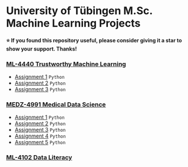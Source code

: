 # University of Tübingen M.Sc. Machine Learning Projects 

#### :star: If you found this repository useful, please consider giving it a star to show your support. Thanks! ####

### [ML-4440 Trustworthy Machine Learning](https://github.com/KarahanS/Master-University-Projects/tree/main/ML-4440%20Trustworthy%20Machine%20Learning)
- [Assignment 1](https://github.com/KarahanS/Master-University-Projects/tree/main/ML-4440%20Trustworthy%20Machine%20Learning/Assignment%20%231) `Python`
- [Assignment 2](https://github.com/KarahanS/Master-University-Projects/tree/main/ML-4440%20Trustworthy%20Machine%20Learning/Assignment%20%232) `Python`
- [Assignment 3](https://github.com/KarahanS/Master-University-Projects/tree/main/ML-4440%20Trustworthy%20Machine%20Learning/Assignment%20%233) `Python`

### [MEDZ-4991 Medical Data Science](https://github.com/KarahanS/Master-University-Projects/tree/main/MEDZ-4991%20Medical%20Data%20Science)
- [Assignment 1](https://github.com/KarahanS/Master-University-Projects/tree/main/MEDZ-4991%20Medical%20Data%20Science/Assignment%20%231) `Python`
- [Assignment 2](https://github.com/KarahanS/Master-University-Projects/tree/main/MEDZ-4991%20Medical%20Data%20Science/Assignment%20%232) `Python`
- [Assignment 3](https://github.com/KarahanS/Master-University-Projects/tree/main/MEDZ-4991%20Medical%20Data%20Science/Assignment%20%233) `Python`
- [Assignment 4](https://github.com/KarahanS/Master-University-Projects/tree/main/MEDZ-4991%20Medical%20Data%20Science/Assignment%20%234) `Python`
- [Assignment 5](https://github.com/KarahanS/Master-University-Projects/tree/main/MEDZ-4991%20Medical%20Data%20Science/Assignment%20%235) `Python`

### [ML-4102 Data Literacy](https://github.com/kargibora/DataLiteracy-Regional-Rhythms)
